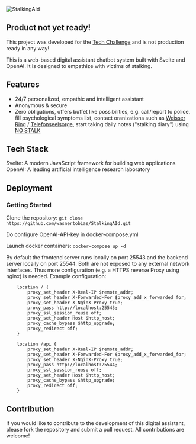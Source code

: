 
![StalkingAId](https://stalkingaid.org/logo.png)

## Product not yet ready!
This project was developed for the [Tech Challenge](https://academy.unternehmertum.de/programs/tech-challenge) and is not production ready in any way!


This is a web-based digital assistant chatbot system built with Svelte and OpenAI. It is designed to empathize with victims of stalking.

## Features

- 24/7 personalized, empathic and intelligent assistant
- Anonymous & secure
- Zero obligations, offers buffet like possibilities, e.g. call/report to police, fill psychological symptoms list, contact oranizations such as [Weisser Ring](https://weisser-ring.de/english) / [Telefonseelsorge](https://www.telefonseelsorge.de/international-helplines/), start taking daily notes ("stalking diary") using [NO STALK](https://nostalk.de)

## Tech Stack

Svelte: A modern JavaScript framework for building web applications
OpenAI: A leading artificial intelligence research laboratory

## Deployment

### Getting Started
Clone the repository: `git clone https://github.com/wasnertobias/StalkingAId.git`

Do configure OpenAI-API-key in docker-compose.yml

Launch docker containers: `docker-compose up -d`

By default the frontend server runs locally on port 25543 and the backend server locally on port 25544. Both are not exposed to any external network interfaces. Thus more configuration (e.g. a HTTPS reverse Proxy using nginx) is needed. Example configuration:
```
    location / {
        proxy_set_header X-Real-IP $remote_addr;
        proxy_set_header X-Forwarded-For $proxy_add_x_forwarded_for;
        proxy_set_header X-NginX-Proxy true;
        proxy_pass http://localhost:25543;
        proxy_ssl_session_reuse off;
        proxy_set_header Host $http_host;
        proxy_cache_bypass $http_upgrade;
        proxy_redirect off;
    }

    location /api {
        proxy_set_header X-Real-IP $remote_addr;
        proxy_set_header X-Forwarded-For $proxy_add_x_forwarded_for;
        proxy_set_header X-NginX-Proxy true;
        proxy_pass http://localhost:25544;
        proxy_ssl_session_reuse off;
        proxy_set_header Host $http_host;
        proxy_cache_bypass $http_upgrade;
        proxy_redirect off;
    }
```
## Contribution
If you would like to contribute to the development of this digital assistant, please fork the repository and submit a pull request. All contributions are welcome!
